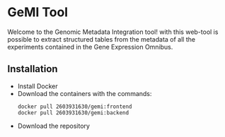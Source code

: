 # GeMI Tool

Welcome to the Genomic Metadata Integration tool! with this web-tool is possible to extract structured tables from the metadata of all the experiments contained in the Gene Expression Omnibus.

## Installation

- Install Docker
- Download the containers with the commands:
  ```console
  docker pull 2603931630/gemi:frontend
  docker pull 2603931630/gemi:backend
  ```
- Download the repository
